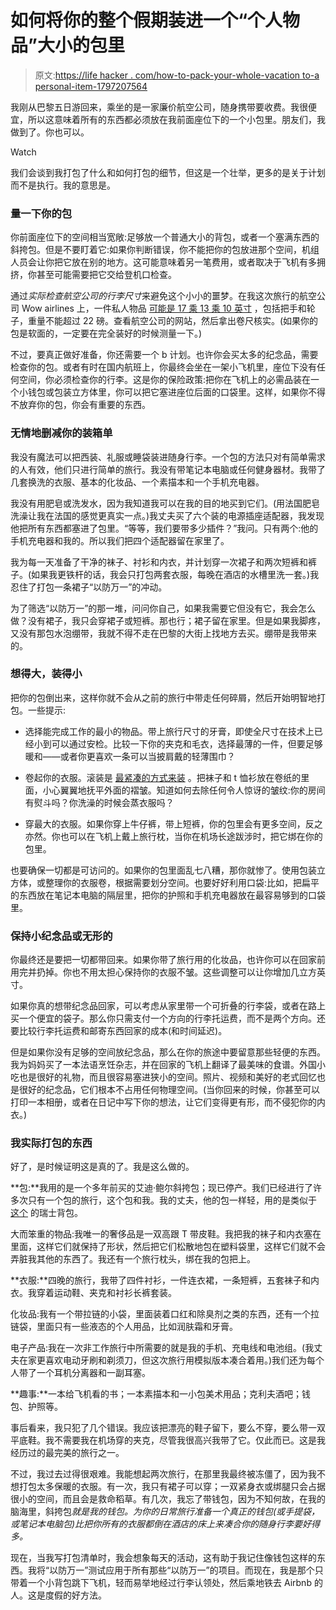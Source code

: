 # 如何将你的整个假期装进一个“个人物品”大小的包里

> 原文:[https://life hacker . com/how-to-pack-your-whole-vacation to-a personal-item-1797207564](https://lifehacker.com/how-to-pack-your-whole-vacation-into-a-personal-item-1797207564)

我刚从巴黎五日游回来，乘坐的是一家廉价航空公司，随身携带要收费。我很便宜，所以这意味着所有的东西都必须放在我前面座位下的一个小包里。朋友们，我做到了。你也可以。

Watch

我们会谈到我打包了什么和如何打包的细节，但这是一个壮举，更多的是关于计划而不是执行。我的意思是。

### 量一下你的包

你前面座位下的空间相当宽敞:足够放一个普通大小的背包，或者一个塞满东西的斜挎包。但是不要盯着它:如果你判断错误，你不能把你的包放进那个空间，机组人员会让你把它放在别的地方。这可能意味着另一笔费用，或者取决于飞机有多拥挤，你甚至可能需要把它交给登机口检查。

通过*实际检查航空公司的行李尺寸*来避免这个小小的噩梦。在我这次旅行的航空公司 Wow airlines 上，一件私人物品 [可能是 17 乘 13 乘 10 英寸](https://wowair.co.uk/customer-service/faq/luggage/how-much-hand-luggage-can-i-take-me/) ，包括把手和轮子，重量不能超过 22 磅。查看航空公司的网站，然后拿出卷尺核实。(如果你的包是软面的，一定要在完全装好的时候测量一下。)

不过，要真正做好准备，你还需要一个 b 计划。也许你会买太多的纪念品，需要检查你的包。或者有时在国内航班上，你最终会坐在一架小飞机里，座位下没有任何空间，你必须检查你的行李。这是你的保险政策:把你在飞机上的必需品装在一个小钱包或包装立方体里，你可以把它塞进座位后面的口袋里。这样，如果你不得不放弃你的包，你会有重要的东西。

### 无情地删减你的装箱单

我没有魔法可以把西装、礼服或睡袋装进随身行李。一个包的方法只对有简单需求的人有效，他们只进行简单的旅行。我没有带笔记本电脑或任何健身器材。我带了几套换洗的衣服、基本的化妆品、一个素描本和一个手机充电器。

我没有用肥皂或洗发水，因为我知道我可以在我的目的地买到它们。(用法国肥皂洗澡让我在法国的感觉更真实一点。)我丈夫买了六个装的电源插座适配器，我发现他把所有东西都塞进了包里。“等等，我们要带多少插件？”我问。只有两个:他的手机充电器和我的。所以我们把四个适配器留在家里了。

我为每一天准备了干净的袜子、衬衫和内衣，并计划穿一次裙子和两次短裤和裤子。(如果我更铁杆的话，我会只打包两套衣服，每晚在酒店的水槽里洗一套。)我忍住了打包一条裙子“以防万一”的冲动。

为了筛选“以防万一”的那一堆，问问你自己，如果我需要它但没有它，我会怎么做？没有裙子，我只会穿裙子或短裤。那也行；裙子留在家里。但是如果我脚疼，又没有那包水泡绷带，我就不得不走在巴黎的大街上找地方去买。绷带是我带来的。

### 想得大，装得小

把你的包倒出来，这样你就不会从之前的旅行中带走任何碎屑，然后开始明智地打包。一些提示:

*   选择能完成工作的最小的物品。带上旅行尺寸的牙膏，即使全尺寸在技术上已经小到可以通过安检。比较一下你的夹克和毛衣，选择最薄的一件，但要足够暖和——或者你更喜欢一条可以当披肩戴的轻薄围巾？
*   卷起你的衣服。滚装是 [最紧凑的方式来装](http://lifehacker.com/tip-tester-the-best-way-to-pack-a-suitcase-1730049399) 。把袜子和 t 恤衫放在卷纸的里面，小心翼翼地抚平外面的褶皱。知道如何去除任何令人惊讶的皱纹:你的房间有熨斗吗？你洗澡的时候会蒸衣服吗？

*   穿最大的衣服。如果你穿上牛仔裤，带上短裤，你的包里会有更多空间，反之亦然。你也可以在飞机上戴上旅行枕，当你在机场长途跋涉时，把它绑在你的包里。

也要确保一切都是可访问的。如果你的包里面乱七八糟，那你就惨了。使用包装立方体，或整理你的衣服卷，根据需要划分空间。也要好好利用口袋:比如，把扁平的东西放在笔记本电脑的隔层里，把你的护照和手机充电器放在最容易够到的口袋里。

### 保持小纪念品或无形的

你最终还是要把一切都带回来。如果你带了旅行用的化妆品，也许你可以在回家前用完并扔掉。你也不用太担心保持你的衣服不皱。这些调整可以让你增加几立方英寸。

如果你真的想带纪念品回家，可以考虑从家里带一个可折叠的行李袋，或者在路上买一个便宜的袋子。那么你只需支付一个方向的行李托运费，而不是两个方向。还要比较行李托运费和邮寄东西回家的成本(和时间延迟)。

但是如果你没有足够的空间放纪念品，那么在你的旅途中要留意那些轻便的东西。我为妈妈买了一本法语烹饪杂志，并在回家的飞机上翻译了最美味的食谱。外国小吃也是很好的礼物，而且很容易塞进狭小的空间。照片、视频和美好的老式回忆也是很好的纪念品，它们根本不占用任何物理空间。(当你回来的时候，你甚至可以打印一本相册，或者在日记中写下你的想法，让它们变得更有形，而不侵犯你的内衣。)

### 我实际打包的东西

好了，是时候证明这是真的了。我是这么做的。

**包:**我用的是一个多年前买的艾迪·鲍尔斜挎包；现已停产。我们已经进行了许多次只有一个包的旅行，这个包和我。我的丈夫，他的包一样轻，用的是类似于 [这个](https://www.target.com/p/swiss-gear-18-backpack-black/-/A-11744104) 的瑞士背包。

大而笨重的物品:我唯一的奢侈品是一双高跟 T 带皮鞋。我把我的袜子和内衣塞在里面，这样它们就保持了形状，然后把它们松散地包在塑料袋里，这样它们就不会弄脏我其他的东西了。我还有一个旅行枕头，绑在我的包把上。

**衣服:**四晚的旅行，我带了四件衬衫，一件连衣裙，一条短裤，五套袜子和内衣。我穿着运动鞋、夹克和衬衫长裤套装。

化妆品:我有一个带拉链的小袋，里面装着口红和除臭剂之类的东西，还有一个拉链袋，里面只有一些液态的个人用品，比如润肤霜和牙膏。

电子产品:我在一次非工作旅行中所需要的就是我的手机、充电线和电池组。(我丈夫在家更喜欢电动牙刷和剃须刀，但这次旅行用模拟版本凑合着用。)我们还为每个人带了一个耳机分离器和一副耳塞。

**趣事:**一本给飞机看的书；一本素描本和一小包美术用品；克利夫酒吧；钱包、护照等。

事后看来，我只犯了几个错误。我应该把漂亮的鞋子留下，要么不穿，要么带一双平底鞋。我不需要我在机场穿的夹克，尽管我很高兴我带了它。仅此而已。这是我经历过的最完美的旅行之一。

不过，我过去过得很艰难。我能想起两次旅行，在那里我最终被冻僵了，因为我不想打包太多保暖的衣服。有一次，我只有裙子可以穿；一双紧身衣或绑腿只会占据很小的空间，而且会是救命稻草。有几次，我忘了带钱包，因为不知何故，在我的脑海里，斜挎包*就是我的钱包。为你的日常旅行准备一个真正的钱包(或手提袋，或笔记本电脑包)比把你所有的衣服都倒在酒店的床上来凑合你的随身行李要好得多。*

现在，当我写打包清单时，我会想象每天的活动，这有助于我记住像钱包这样的东西。我将“以防万一”测试应用于所有那些“以防万一”的项目。而现在，我是那个只带着一个小背包跳下飞机，轻而易举地经过行李认领处，然后乘地铁去 Airbnb 的人。这是度假的好方法。